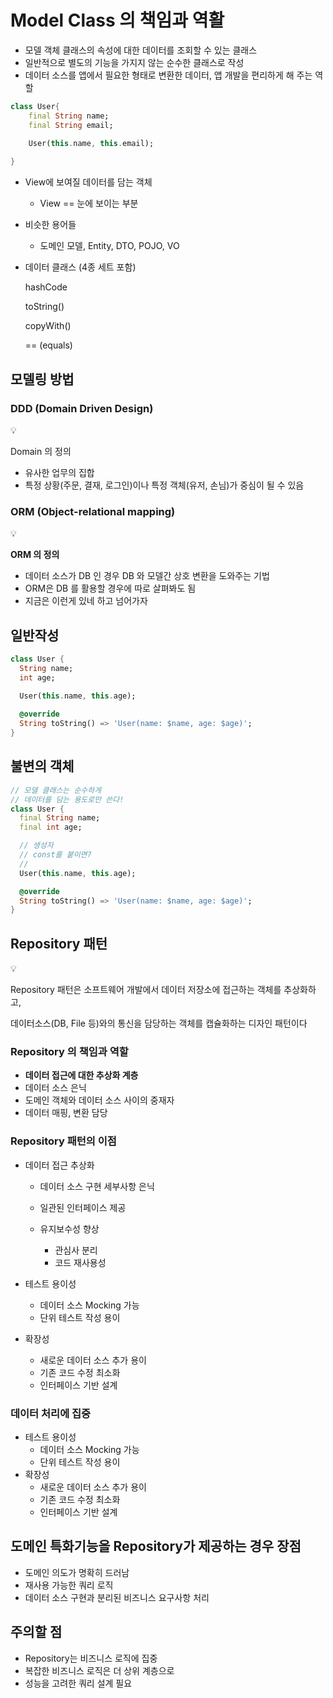 # Model Class 의 책임과 역활

- 모델 객체 클래스의 속성에 대한 데이터를 조회할 수 있는 클래스
- 일반적으로 별도의 기능을 가지지 않는 순수한 클래스로 작성
- 데이터 소스를 앱에서 필요한 형태로 변환한 데이터, 앱 개발을 편리하게 해 주는 역할

```dart
class User{
	final String name;
	final String email;
	
	User(this.name, this.email);

}
```

- View에 보여질 데이터를 담는 객체
    - View == 눈에 보이는 부분
- 비슷한 용어들
    - 도메인 모델, Entity, DTO, POJO, VO
- 데이터 클래스 (4종 세트 포함)
    
    hashCode
    
    toString()
    
    copyWith()
    
    == (equals)
    
    

## 모델링 방법

### DDD (Domain Driven Design)

<aside>
💡

Domain 의 정의

- 유사한 업무의 집합
- 특정 상황(주문, 결재, 로그인)이나 특정 객체(유저, 손님)가 중심이 될 수 있음
</aside>

### ORM (Object-relational mapping)

<aside>
💡

**ORM 의 정의**

- 데이터 소스가 DB 인 경우 DB 와 모델간 상호 변환을 도와주는 기법
- ORM은 DB 를 활용할 경우에 따로 살펴봐도 됨
- 지금은 이런게 있네 하고 넘어가자
</aside>

## 일반작성

```dart
class User {
  String name;
  int age;
  
  User(this.name, this.age);

  @override
  String toString() => 'User(name: $name, age: $age)';
}

```

## 불변의 객체

```dart
// 모델 클래스는 순수하게 
// 데이터를 담는 용도로만 쓴다!
class User {
  final String name;
  final int age;

  // 생성자 
  // const를 붙이면?
  // 
  User(this.name, this.age);

  @override
  String toString() => 'User(name: $name, age: $age)';
}

```

## Repository 패턴

<aside>
💡

Repository 패턴은 소프트웨어 개발에서 데이터 저장소에 접근하는 객체를 추상화하고,

데이터소스(DB, File 등)와의 통신을 담당하는 객체를 캡슐화하는 디자인 패턴이다

</aside>

### **Repository 의 책임과 역할**

- **데이터 접근에 대한 추상화 계층**
- 데이터 소스 은닉
- 도메인 객체와 데이터 소스 사이의 중재자
- 데이터 매핑, 변환 담당

### Repository 패턴의 이점

- 데이터 접근 추상화
    - 데이터 소스 구현 세부사항 은닉
    - 일관된 인터페이스 제공
    
    - 유지보수성 향상
        - 관심사 분리
        - 코드 재사용성

- 테스트 용이성
    - 데이터 소스 Mocking 가능
    - 단위 테스트 작성 용이
- 확장성
    - 새로운 데이터 소스 추가 용이
    - 기존 코드 수정 최소화
    - 인터페이스 기반 설계

### 데이터 처리에 집중

- 테스트 용이성
    - 데이터 소스 Mocking 가능
    - 단위 테스트 작성 용이
- 확장성
    - 새로운 데이터 소스 추가 용이
    - 기존 코드 수정 최소화
    - 인터페이스 기반 설계

## 도메인 특화기능을 Repository가 제공하는 경우 장점

- 도메인 의도가 명확히 드러남
- 재사용 가능한 쿼리 로직
- 데이터 소스 구현과 분리된 비즈니스 요구사항 처리

## 주의할 점

- Repository는 비즈니스 로직에 집중
- 복잡한 비즈니스 로직은 더 상위 계층으로
- 성능을 고려한 쿼리 설계 필요

